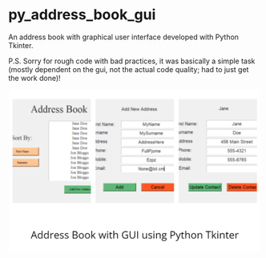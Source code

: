# py_address_book_gui
An address book with graphical user interface developed with Python Tkinter.

P.S. Sorry for rough code with bad practices, it was basically a simple task (mostly dependent on the gui, not the actual code quality; had to just get the work done)!

<center><img src="https://github.com/jmrchelani/py_address_book_gui/blob/main/Address%20Book.png" width="500px"></center>
